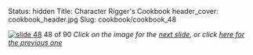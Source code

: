 Status: hidden
Title: Character Rigger's Cookbook
header_cover: cookbook_header.jpg
Slug: cookbook/cookbook_48

[![slide 48](https://dl.dropboxusercontent.com/u/2977490/presentations/cookbook/img48.jpg)](cookbook_49)
48 of 90
_Click on the image for the [next slide](cookbook_49), or click [here for the previous one](cookbook_47)_
